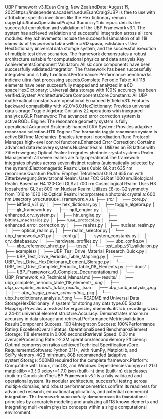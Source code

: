 UBP Framework v3.1Euan Craig, New ZealandDate: August 15, 2025https://independent.academia.edu/EuanCraig2UBP is free to use with attribution; specific inventions like the HexDictionary remain copyright.StatusOperationalProject SummaryThis report details the successful completion and validation of the UBP Framework v3.1. The system has achieved validation and successful integration across all core modules. Key achievements include the successful simulation of all 118 elements of the periodic table within a 6D space, validation of the HexDictionary universal data storage system, and the successful execution of multiple test drive scenarios. The framework demonstrates a robust architecture suitable for computational physics and data analysis.Key AchievementsComponent Validation: All six core components have been successfully validated.Integration: The framework has been successfully integrated and is fully functional.Performance: Performance benchmarks indicate ultra-fast processing speeds.Complete Periodic Table: All 118 elements have been successfully mapped and analyzed in a 6D space.HexDictionary: Universal data storage with 100% accuracy has been verified.System ArchitectureCore ComponentsCore Constants: All UBP mathematical constants are operational.Enhanced Bitfield v3.1: Features backward compatibility with v2.0/v3.0.HexDictionary: Provides universal data storage.Toggle Algebra: Contains 22 operations with integrated analytics.GLR Framework: The advanced error correction system is active.RGDL Engine: The resonance geometry system is fully operational.Advanced SystemsEnhanced CRV System: Provides adaptive resonance selection.HTR Engine: The harmonic toggle resonance system is active.BitTime Mechanics: Enables temporal coordination.Rune Protocol: Manages high-level control functions.Enhanced Error Correction: Contains advanced data recovery systems.Nuclear Realm: Utilizes an E8 lattice with Zitterbewegung.Optical Realm: Integrates photonic crystal systems.Realm Management: All seven realms are fully operational.The framework integrates physics across seven distinct realms (automatically selected by the system):Electromagnetic Realm: Uses Cubic GLR at 635 nm resonance.Quantum Realm: Employs Tetrahedral GLR at 655 nm with Zitterbewegung.Gravitational Realm: Uses FCC GLR at 1000 nm.Biological Realm: Based on H4 120-Cell GLR at 700 nm.Cosmological Realm: Uses H3 Icosahedral GLR at 800 nm.Nuclear Realm: Utilizes E8-to-G2 symmetry from 1016 to 1020 Hz.Optical Realm: Incorporates a photonic crystal at 600 nm.Directory StructureUBP_Framework_v3.1/
├── src/
│   ├── core.py
│   ├── bitfield_v31.py
│   ├── hex_dictionary.py
│   ├── toggle_algebra.py
│   ├── glr_framework.py
│   ├── rgdl_engine.py
│   ├── enhanced_crv_system.py
│   ├── htr_engine.py
│   ├── bittime_mechanics.py
│   ├── rune_protocol.py
│   ├── enhanced_error_correction.py
│   ├── realms.py
│   ├── nuclear_realm.py
│   ├── optical_realm.py
│   ├── realm_selector.py
│   └── ubp_framework_v31.py
├── config/
│   ├── system_constants.py
│   ├── crv_database.py
│   ├── hardware_profiles.py
│   ├── ubp_config.py
│   └── ubp_reference_sheet.py
├── tests/
│   └── test_ubp_v31_validation.py
├── examples/
│   ├── UBP_Test_Drive_Material_Research_Quick.py
│   ├── UBP_Test_Drive_Periodic_Table_Mapping.py
│   ├── UBP_Test_Drive_HexDictionary_Element_Storage.py
│   └── UBP_Test_Drive_Complete_Periodic_Table_118_Elements.py
├── docs/
│   ├── UBP_Framework_v3_Complete_Documentation.md
│   └── UBP_Framework_v3_Technical_Manual.md
├── results/
│   ├── ubp_complete_periodic_table_118_elements_*.png
│   ├── ubp_complete_periodic_table_results_*.json
│   ├── ubp_cmb_analysis_*.png
│   ├── ubp_toggle_power_schematics_*.png
│   └── ubp_hexdictionary_analysis_*.png
└── README.md
Universal Data StorageHexDictionary: A system for storing any data type.6D Spatial Mapping: Provides a method for organizing elements.BitTab Encoding: Uses a 24-bit universal element structure.Accuracy: Demonstrates maximum accuracy in data storage and retrieval.Performance MetricsValidation ResultsComponent Success: 100%Integration Success: 100%Performance Rating: ExcellentOverall Status: OperationalSpeed BenchmarksElement Storage: 118 elements in 0.006 secondsRetrieval Speed: 0.00 ms averageProcessing Rate: >2.3M operations/secondMemory Efficiency: Optimal compression ratios achievedTechnical SpecificationsCore RequirementsSoftware: Python 3.11+, with NumPy, Matplotlib, and SciPy.Memory: 4GB minimum, 8GB recommended (adaptive system)Storage: 500MB required for the complete framework.Platform: Compatible with Linux, macOS, and Windows.Dependenciesnumpy>=1.21.0
matplotlib>=3.5.0
scipy>=1.7.0
json (built-in)
time (built-in)
dataclasses (built-in)
ConclusionThe UBP Framework v3.1 is a fully validated and operational system. Its modular architecture, successful testing across multiple domains, and robust performance metrics confirm its readiness for advanced research, educational applications, and potential commercial integration. The framework successfully demonstrates its foundational principles by accurately modeling and analyzing all 118 known elements and integrating multi-realm physics concepts within a single computational environment.
